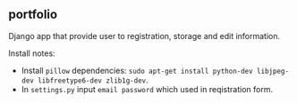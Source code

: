## portfolio

Django app that provide user to registration, storage and  edit  information.

Install notes:  
* Install ``pillow`` dependencies: ``sudo apt-get install python-dev libjpeg-dev libfreetype6-dev zlib1g-dev``.  
* In ``settings.py`` input ``email password`` which used in reqistration form.  

